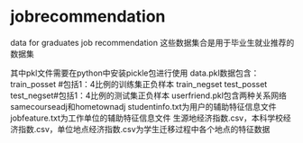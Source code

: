 # jobrecommendation
data for graduates job recommendation
这些数据集合是用于毕业生就业推荐的数据集

其中pkl文件需要在python中安装pickle包进行使用
data.pkl数据包含：
train_posset #包括1：4比例的训练集正负样本
train_negset 
test_posset 
test_negset#包括1：4比例的测试集正负样本
userfriend.pkl包含两种关系网络samecourseadj和hometownadj
studentinfo.txt为用户的辅助特征信息文件
jobfeature.txt为工作单位的辅助特征信息文件
生源地经济指数.csv，本科学校经济指数.csv，单位地点经济指数.csv为学生迁移过程中各个地点的特征数据
